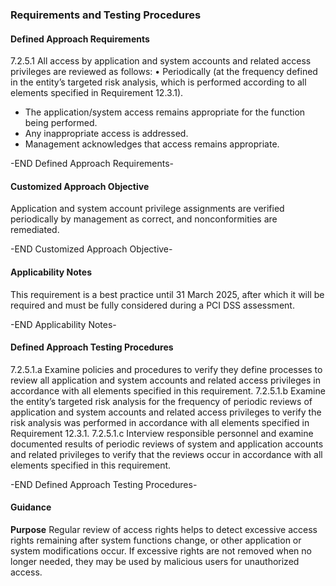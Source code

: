 ### Requirements and Testing Procedures

#### Defined Approach Requirements
7.2.5.1 All access by application and system accounts and related access privileges are reviewed as follows:
• Periodically (at the frequency defined in the entity’s targeted risk analysis, which is performed according to all elements specified in Requirement 12.3.1).
- The application/system access remains appropriate for the function being performed.
- Any inappropriate access is addressed.
- Management acknowledges that access remains appropriate.

-END Defined Approach Requirements- 
#### Customized Approach Objective
Application and system account privilege assignments are verified periodically by management as correct, and nonconformities are remediated.

-END Customized Approach Objective- 
#### Applicability Notes
This requirement is a best practice until 31 March 2025, after which it will be required and must be fully considered during a PCI DSS assessment.

-END Applicability Notes- 
#### Defined Approach Testing Procedures
7.2.5.1.a Examine policies and procedures to verify they define processes to review all application and system accounts and related access privileges in accordance with all elements specified in this requirement.
7.2.5.1.b Examine the entity’s targeted risk analysis for the frequency of periodic reviews of application and system accounts and related access privileges to verify the risk analysis was performed in accordance with all elements specified in Requirement 12.3.1.
7.2.5.1.c Interview responsible personnel and examine documented results of periodic reviews of system and application accounts and related privileges to verify that the reviews occur in accordance with all elements specified in this requirement.

-END Defined Approach Testing Procedures- 
#### Guidance
**Purpose**
Regular review of access rights helps to detect excessive access rights remaining after system functions change, or other application or system modifications occur. If excessive rights are not removed when no longer needed, they may be used by malicious users for unauthorized access.